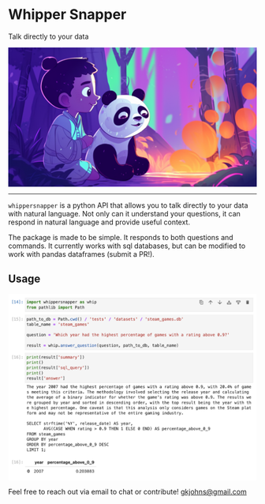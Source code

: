 #  Whipper Snapper
Talk directly to your data

<img src="https://github.com/Rock-River-Research/whippersnapper/blob/main/docs/images/panda_friends.png" width="600px" style="display: block; margin: 0 auto">

-------

`whippersnapper` is a python API that allows you to talk directly to your data with natural language. Not only can it understand your questions, it can respond in natural language and provide useful context.

The package is made to be simple. It responds to both questions and commands. It currently works with sql databases, but can be modified to work with pandas dataframes (submit a PR!).

## Usage

<img src="https://github.com/Rock-River-Research/whippersnapper/blob/main/docs/images/test_img.png" width="600px" style="display: block; margin: 0 auto">

Feel free to reach out via email to chat or contribute! gkjohns@gmail.com
